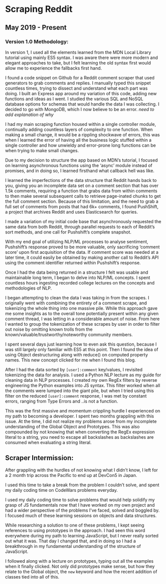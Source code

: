Scraping Reddit
========
May 2019 - Present
------------------

### Version 1.0 Methodology:

In version 1, I used all the elements learned from the MDN Local Library tutorial using mainly ES5 syntax.  I was aware there were more modern and elegant approaches to take, but I felt learning the old syntax first would allow me to experience the fallbacks first hand. 

I found a code snippet on Github for a Reddit comment scraper that used generators to grab comments and replies.  I manually typed this snippet countless times, trying to dissect and understand what each part was doing. I built an Express app around my variation of this code, adding new functions and ideas as I went.  I studied the various SQL and NoSQL database options for schemas that would handle the data I was collecting. I decided to go with MongoDB, which I now believe to be an error. *need to add explanation of why* 

I had my main scraping function housed within a single controller module, continually adding countless layers of complexity to one function.  When making a small change, it would be a rippling shockwave of errors, this was when I learned the error of having all the business logic stuffed within a single controller and how unwieldy and error-prone long functions can be when trying to make small changes.

Due to my decision to structure the app based on MDN’s tutorial, I focused on learning asynchronous functions using the ‘async’ module instead of promises, and in doing so, I learned firsthand what callback hell was like.

I learned the imperfections of the data structure that Reddit hands back to you, giving you an incomplete data set on a comment section that has over 1.5k comments, requiring a function that grabs data from within comments to then make several subsequent calls to retrieve page-inated chunks to get the full comment section.  Because of this limitation, and the need to grab a full set of comments from posts that had 6k+ comments, I found PushShift, a project that archives Reddit and uses Elasticsearch for queries.

I made a variation of my initial code base that asynchronously requested the same data from both Reddit, through parallel requests to each of Reddit’s sort methods, and one call for Pushshift’s complete snapshot.

With my end goal of utilizing NLP/ML processes to analyse sentiment, Pushshift’s response proved to be more valuable, only sacrificing ‘comment score’ upon first acquisition of the data.  If comment score was needed at a later time, it could easily be obtained by making another call to Reddit’s API using the comment identifier returned within Pushshift’s response. 

Once I had the data being returned in a structure I felt was usable and maintainable long term, I began to delve into NLP/ML concepts.  I spent countless hours ingesting recorded college lectures on the concepts and methodologies of NLP.  

I began attempting to clean the data I was taking in from the scrapes.  I originally went with combining the entirety of a comment scrape, and tokenizing the whole thing into one massive pile.  While this approach gave me some insights as to the overall tone potentially present within any given comment thread, I was letting in a considerable amount of noise.   From here I wanted to group the tokenization of these scrapes by user in order to filter out noise by omitting known trolls from  the known/valuable/trustworthy/noteworthy community members.  

I spent several days just learning how to even ask this question, because I was still largely only familiar with ES5 at this point. 
Then I found the idea of using Object destructuring along with reduce() on computed property names. This new concept clicked for me when I found this blog. 

After I had the data sorted by `[user]:comment` key/values, I revisited tokenizing the data for analysis. I used a Python NLP lecture as my guide for cleaning data in NLP processes.  I created my own RegEx filters by reverse engineering the Python examples into JS syntax. This filter worked when all the comments were lumped into the giant pile, but when I tried using this filter on the reduced `[user]:comment` response, I was met by constant errors, ranging from Type Errors and ..is not a function. 

This was the first massive and momentum crippling hurdle I experienced on my path to becoming a developer.  I spent two months grappling with this issue.  At the time, I did not realize my problems arose from my incomplete understanding of the Global Object and Prototypes.  This was also compounded by not knowing that when converting the RegEx expression literal to a string, you need to escape all backslashes as backslashes are consumed when evaluating a string literal.

## Scraper Intermission:  
After grappling with the hurdles of not knowing what I didn’t know, I left for a 2 month trip across the Pacific to end up at DevCon5 in Japan.  

I used this time to take a break from the problem I couldn’t solve, and spent my daily coding time on CodeWars problems everyday. 

I used my daily coding time to solve problems that would help solidify my grasp of JS fundamentals now that I have worked on my own project and had a wider perspective of the problems I've faced, solved and boggled by. I focused much of these learning sessions on objects and data structures. 


While researching a solution to one of these problems, I kept seeing references to using prototypes in the approach. I had seen this word everywhere during my path to learning JavaScript, but I never really sorted out what it was.  That day I changed that, and in doing so I had a breakthrough in my fundamental understanding of the structure of JavaScript.  

I followed along with a lecture on prototypes, typing out all the examples when it finally clicked. Not only did prototypes make sense, but how they relate to the Global object, the `new` keyword and how the recent addition of classes tied into all of this.

